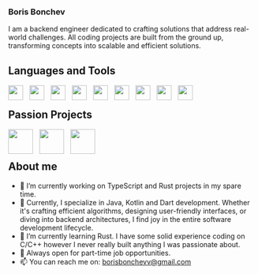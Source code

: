 ### Boris Bonchev

I am a backend engineer dedicated to crafting solutions that address real-world challenges. All coding projects are built from the ground up, transforming concepts into scalable and efficient solutions.

## Languages and Tools
<img align='left' width='30px' style='padding-right:10px' img src="https://cdn.jsdelivr.net/gh/devicons/devicon/icons/java/java-original.svg"/>
<img align='left' width='30px' style='padding-right:10px' img src="https://cdn.jsdelivr.net/gh/devicons/devicon/icons/javascript/javascript-original.svg"/>
<img align='left' width='30px' style='padding-right:10px' img src="https://cdn.jsdelivr.net/gh/devicons/devicon/icons/dart/dart-original.svg"/>
<img align='left' width='30px' style='padding-right:10px' img src="https://cdn.jsdelivr.net/gh/devicons/devicon/icons/kotlin/kotlin-original.svg"/>
<img align='left' width='30px' style='padding-right:10px' img src="https://cdn.jsdelivr.net/gh/devicons/devicon/icons/csharp/csharp-original.svg">
<img align='left' width='30px' style='padding-right:10px' img src="https://cdn.jsdelivr.net/gh/devicons/devicon/icons/python/python-original.svg">
<img align='left' width='30px' style='padding-right:10px' img src="https://cdn.jsdelivr.net/gh/devicons/devicon/icons/postgresql/postgresql-original.svg">
<img align='left' width='30px' style='padding-right:10px' img src="https://cdn.jsdelivr.net/gh/devicons/devicon/icons/mongodb/mongodb-original.svg">
<img align='left' width='30px' style='padding-right:10px' img src="https://cdn.jsdelivr.net/gh/devicons/devicon/icons/git/git-original.svg">

<br/>

## Passion Projects
<img align='left' width='50px' style='padding-right:10px' img src="https://cdn.jsdelivr.net/gh/devicons/devicon/icons/typescript/typescript-original.svg">
<img align='left' width='50px' style='padding-right:10px' img src="https://cdn.jsdelivr.net/gh/devicons/devicon/icons/rust/rust-plain.svg">
<img align='left' width='50px' style='padding-right:10px' img src="https://cdn.jsdelivr.net/gh/devicons/devicon/icons/go/go-original-wordmark.svg">

<br/>
<br/>

## About me

- 🔭 I’m currently working on TypeScript and Rust projects in my spare time.
- 🚀 Currently, I specialize in Java, Kotlin and Dart development. Whether it's crafting efficient algorithms, designing user-friendly interfaces, or diving into backend architectures, I find joy in the entire software development lifecycle.
- 🌱 I’m currently learning Rust. I have some solid experience coding on C/C++ however I never really built anything I was passionate about.
- 🤔 Always open for part-time job opportunities.
- 📫 You can reach me on: borisbonchevv@gmail.com

